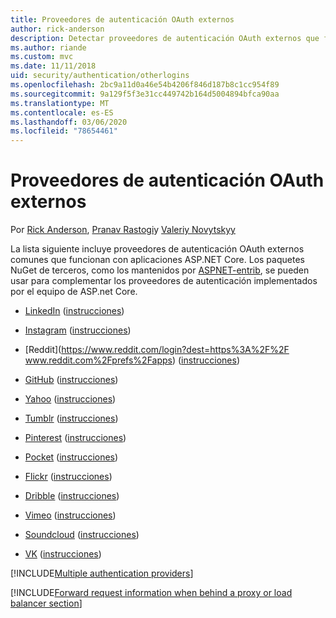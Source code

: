```yaml
---
title: Proveedores de autenticación OAuth externos
author: rick-anderson
description: Detectar proveedores de autenticación OAuth externos que funcionan con aplicaciones ASP.NET Core.
ms.author: riande
ms.custom: mvc
ms.date: 11/11/2018
uid: security/authentication/otherlogins
ms.openlocfilehash: 2bc9a11d0a46e54b4206f846d187b8c1cc954f89
ms.sourcegitcommit: 9a129f5f3e31cc449742b164d5004894bfca90aa
ms.translationtype: MT
ms.contentlocale: es-ES
ms.lasthandoff: 03/06/2020
ms.locfileid: "78654461"
---
```

# <a name="external-oauth-authentication-providers"></a>Proveedores de autenticación OAuth externos

Por [Rick Anderson](https://twitter.com/RickAndMSFT), [Pranav Rastogi](https://github.com/rustd)y [Valeriy Novytskyy](https://github.com/01binary)

La lista siguiente incluye proveedores de autenticación OAuth externos comunes que funcionan con aplicaciones ASP.NET Core. Los paquetes NuGet de terceros, como los mantenidos por [ASPNET-entrib](https://www.nuget.org/packages?q=owners%3Aaspnet-contrib+title%3AOAuth), se pueden usar para complementar los proveedores de autenticación implementados por el equipo de ASP.net Core.

* [LinkedIn](https://www.linkedin.com/developer/apps) ([instrucciones](https://developer.linkedin.com/docs/oauth2))

* [Instagram](https://www.instagram.com/developer/register/) ([instrucciones](https://www.instagram.com/developer/authentication/))

* [Reddit](https://www.reddit.com/login?dest=https%3A%2F%2F www.reddit.com%2Fprefs%2Fapps) ([instrucciones](https://github.com/reddit/reddit/wiki/OAuth2-Quick-Start-Example))

* [GitHub](https://github.com/login?return_to=https%3A%2F%2Fgithub.com%2Fsettings%2Fapplications%2Fnew) ([instrucciones](https://developer.github.com/v3/oauth/))

* [Yahoo](https://login.yahoo.com/config/login?src=devnet&.done=http%3A%2F%2Fdeveloper.yahoo.com%2Fapps%2Fcreate%2F) ([instrucciones](https://developer.yahoo.com/bbauth/user.html))

* [Tumblr](https://www.tumblr.com/oauth/apps) ([instrucciones](https://www.tumblr.com/docs/api/v2#auth))

* [Pinterest](https://www.pinterest.com/login/?next=http%3A%2F%2Fdevsite%2Fapps%2F) ([instrucciones](https://developers.pinterest.com/docs/api/overview/?))

* [Pocket](https://getpocket.com/developer/apps/new) ([instrucciones](https://getpocket.com/developer/docs/authentication))

* [Flickr](https://www.flickr.com/services/apps/create) ([instrucciones](https://www.flickr.com/services/api/auth.oauth.html))

* [Dribble](https://dribbble.com/signup) ([instrucciones](https://developer.dribbble.com/v1/oauth/))

* [Vimeo](https://vimeo.com/join) ([instrucciones](https://developer.vimeo.com/api/authentication))

* [Soundcloud](https://soundcloud.com/you/apps/new) ([instrucciones](https://developers.soundcloud.com/blog/we-love-oauth-2))

* [VK](https://vk.com/apps?act=manage) ([instrucciones](https://vk.com/pages?oid=-17680044&p=Authorizing_Sites))

[!INCLUDE[Multiple authentication providers](includes/chain-auth-providers.md)]

[!INCLUDE[Forward request information when behind a proxy or load balancer section](includes/forwarded-headers-middleware.md)]
